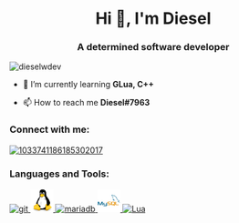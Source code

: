 <h1 align="center">Hi 👋, I'm Diesel</h1>
<h3 align="center">A determined software developer</h3>

<p align="left"> <img src="https://komarev.com/ghpvc/?username=dieselwdev&label=Profile%20views&color=0e75b6&style=flat" alt="dieselwdev" /> </p>

- 🌱 I’m currently learning **GLua, C++**

- 📫 How to reach me **Diesel#7963**

<h3 align="left">Connect with me:</h3>
<p align="left">
<a href="https://discord.gg/Y6WbEAVEWV" target="blank"><img align="center" src="https://raw.githubusercontent.com/rahuldkjain/github-profile-readme-generator/master/src/images/icons/Social/discord.svg" alt="1033741186185302017" height="30" width="40" /></a>
</p>

<h3 align="left">Languages and Tools:</h3>
<p align="left"> <a href="https://git-scm.com/" target="_blank" rel="noreferrer"> <img src="https://www.vectorlogo.zone/logos/git-scm/git-scm-icon.svg" alt="git" width="40" height="40"/> </a> <a href="https://www.linux.org/" target="_blank" rel="noreferrer"> <img src="https://raw.githubusercontent.com/devicons/devicon/master/icons/linux/linux-original.svg" alt="linux" width="40" height="40"/> </a> <a href="https://mariadb.org/" target="_blank" rel="noreferrer"> <img src="https://www.vectorlogo.zone/logos/mariadb/mariadb-icon.svg" alt="mariadb" width="40" height="40"/> </a> <a href="https://www.mysql.com/" target="_blank" rel="noreferrer"> <img src="https://raw.githubusercontent.com/devicons/devicon/master/icons/mysql/mysql-original-wordmark.svg" alt="mysql" width="40" height="40"/> </a> <a href="https://www.sqlite.org/" target="_blank" rel="noreferrer"> <img src="https://cdn4.iconfinder.com/data/icons/logos-brands-5/24/lua-256.png" alt="Lua" width="40" height="40"/> </a> </p>
